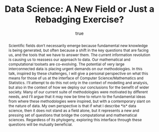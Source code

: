 ---
abstract: "Scientific fields don\u2019t necessarily emerge because fundamental new
  knowledge is being generated, but often because a shift in the key questions that
  are facing us, and the tools that we have to answer them. The current information
  revolution is causing us to reassess our approach to data. Our mathematical and
  computational toolsets are co-evolving. The potential of very large interconnected
  data is placing urgent demands on our methodologies. In this talk, inspired by these
  challenges, I will give a personal perspective on what this means for those of us
  at the interface of Computer Science/Mathematics and Statistics. I\u2019ll attempt
  to do this not only in the context of modelling and analysis, but also in the context
  of how we deploy our conclusions for the benefit of wider society. Many of our current
  suite of methodologies were motivated by different needs, and I\u2019ll argue that
  it may now be time to return to the fundamental ideas from where these methodologies
  were inspired, but with a contemporary slant on the nature of data. My own perspective
  is that if what I describe \\*is\\* data science, then it does not stand as a field
  alone, but it represents a new and pressing set of questions that bridge the computational
  and mathematical sciences. Regardless of its phylogeny, exploring this interface
  through these questions will be mutually beneficial."
author:
- family: Lawrence
  given: Neil D.
  gscholar: r3SJcvoAAAAJ
  institute: University of Sheffield
  twitter: lawrennd
  url: http://inverseprobability.com
categories:
- Lawrence-warwick14
day: '26'
errata: []
extras: []
key: Lawrence-warwick14
layout: talk
linkpdf: http://staffwww.dcs.shef.ac.uk/people/N.Lawrence/talks/datascience_warwick14.pdf
month: 11
published: 2014-11-26
section: pre
title: 'Data Science: A New Field or Just a Rebadging Exercise?'
venue: Department of Statistics, University of Warwick
year: '2014'
---